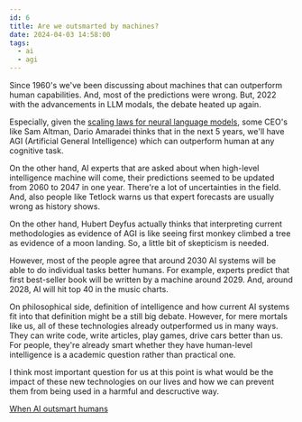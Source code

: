```yaml
---
id: 6
title: Are we outsmarted by machines?
date: 2024-04-03 14:58:00
tags: 
  - ai
  - agi
---
```

Since 1960's we've been discussing about machines that can outperform human capabilities. And, most of the predictions were wrong. But, 2022 with the advancements in LLM modals, the debate heated up again.

Especially, given the [scaling laws for neural language models](https://openai.com/research/scaling-laws-for-neural-language-models), some CEO's like Sam Altman, Dario Amaradei thinks that in the next 5 years, we'll have AGI (Artificial General Intelligence) which can outperform human at any cognitive task.

On the other hand, AI experts that are asked about when high-level intelligence machine will come, their predictions seemed to be updated from 2060 to 2047 in one year. There're a lot of uncertainties in the field. And, also people like Tetlock warns us that expert forecasts are usually wrong as history shows.

On the other hand, Hubert Deyfus actually thinks that interpreting current methodologies as evidence of AGI is like seeing first monkey climbed a tree as evidence of a moon landing. So, a little bit of skepticism is needed.

However, most of the people agree that around 2030 AI systems will be able to do individual tasks better humans. For example, experts predict that first best-seller book will be written by a machine around 2029. And, around 2028, AI will hit top 40 in the music charts.

On philosophical side, definition of intelligence and how current AI systems fit into that definition might be a still big debate. However, for mere mortals like us, all of these technologies already outperformed us in many ways. They can write code, write articles, play games, drive cars better than us. For people, they're already smart whether they have human-level intelligence is a academic question rather than practical one. 

I think most important question for us at this point is what would be the impact of these new technologies on our lives and how we can prevent them from being used in a harmful and descructive way.


[When AI outsmart humans](https://time.com/6556168/when-ai-outsmart-humans/)

